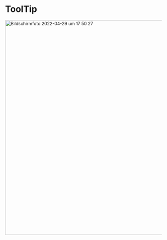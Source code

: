 # ToolTip


<img width="691" alt="Bildschirmfoto 2022-04-29 um 17 50 27" src="https://user-images.githubusercontent.com/103042029/165979864-d6779b39-1d77-4bbd-ac70-cbac2e4c87cd.png">
